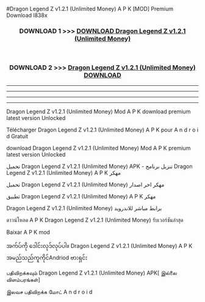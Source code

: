 #Dragon Legend Z  v1.2.1 (Unlimited Money) A P K [MOD] Premium Download l838x



<div align="center">

<h3>DOWNLOAD 1 >>> <a href="https://teeasianyam.web.app?sq=Dragon Legend Z  v1.2.1 (Unlimited Money)">DOWNLOAD Dragon Legend Z  v1.2.1 (Unlimited Money) </a></h3><br>

<h3>DOWNLOAD 2 >>> <a href="https://teeasianyam.web.app?sq=Dragon Legend Z  v1.2.1 (Unlimited Money) ">Dragon Legend Z  v1.2.1 (Unlimited Money)  DOWNLOAD </a></h3>

</div>


----------------------------------------------------------

----------------------------------------------------------

----------------------------------------------------------

----------------------------------------------------------


Dragon Legend Z  v1.2.1 (Unlimited Money)  Mod A P K download premium latest version Unlocked

Télécharger Dragon Legend Z  v1.2.1 (Unlimited Money)  A P K pour A n d r o i d Gratuit

download Dragon Legend Z  v1.2.1 (Unlimited Money)  Mod A P K premium latest version Unlocked

تحميل Dragon Legend Z  v1.2.1 (Unlimited Money)  APK - تنزيل برنامج Dragon Legend Z  v1.2.1 (Unlimited Money)  A P K مهكر

تحميل Dragon Legend Z  v1.2.1 (Unlimited Money)  مهكر اخر اصدار

تطبيق Dragon Legend Z  v1.2.1 (Unlimited Money)  A P K مهكر

Dragon Legend Z  v1.2.1 (Unlimited Money)  برابط مباشر للاندرويد

ดาวน์โหลด A P K Dragon Legend Z  v1.2.1 (Unlimited Money)  รับเวอร์ชันล่าสุด

Baixar A P K mod

အက်ပ်ကို ဒေါင်းလုဒ်လုပ်ပါ။ Dragon Legend Z  v1.2.1 (Unlimited Money)  A P K အမည်သည်ကူကိုင်Andriod ဗားရှင်း

பதிவிறக்கவும் Dragon Legend Z  v1.2.1 (Unlimited Money)  APK[ இல்லை விளம்பரங்கள்] 
 
இலவச பதிவிறக்க மோட் A n d r o i d



